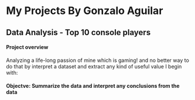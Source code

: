 # My Projects By Gonzalo Aguilar




## Data Analysis - Top 10 console players



#### Project overview

Analyzing a life-long passion of mine which is gaming! and no better
way to do that by interpret a dataset and extract any kind of useful value
I begin with:

#### Objectve: Summarize the data and interpret any conclusions from the data




